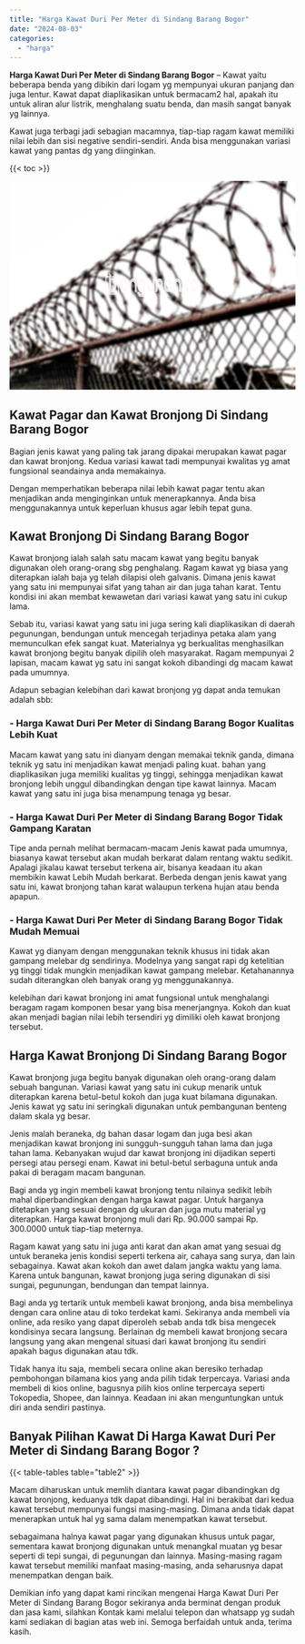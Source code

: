 ```yaml
---
title: "Harga Kawat Duri Per Meter di Sindang Barang Bogor"
date: "2024-08-03"
categories: 
  - "harga"
---
```


**Harga Kawat Duri Per Meter di Sindang Barang Bogor** – Kawat yaitu beberapa benda yang dibikin dari logam yg mempunyai ukuran panjang dan juga lentur. Kawat dapat diaplikasikan untuk bermacam2 hal, apakah itu untuk aliran alur listrik, menghalang suatu benda, dan masih sangat banyak yg lainnya.

Kawat juga terbagi jadi sebagian macamnya, tiap-tiap ragam kawat memiliki nilai lebih dan sisi negative sendiri-sendiri. Anda bisa menggunakan variasi kawat yang pantas dg yang diinginkan.

{{< toc >}}

![Harga Kawat Duri Per Meter di Sindang Barang Bogor](/images/jual-kawat-murah40.png)

## Kawat Pagar dan Kawat Bronjong Di Sindang Barang Bogor

Bagian jenis kawat yang paling tak jarang dipakai merupakan kawat pagar dan kawat bronjong. Kedua variasi kawat tadi mempunyai kwalitas yg amat fungsional seandainya anda memakainya.

Dengan memperhatikan beberapa nilai lebih kawat pagar tentu akan menjadikan anda menginginkan untuk menerapkannya. Anda bisa menggunakannya untuk keperluan khusus agar lebih tepat guna.

## Kawat Bronjong Di Sindang Barang Bogor

Kawat bronjong ialah salah satu macam kawat yang begitu banyak digunakan oleh orang-orang sbg penghalang. Ragam kawat yg biasa yang diterapkan ialah baja yg telah dilapisi oleh galvanis. Dimana jenis kawat yang satu ini mempunyai sifat yang tahan air dan juga tahan karat. Tentu kondisi ini akan membat kewawetan dari variasi kawat yang satu ini cukup lama.

Sebab itu, variasi kawat yang satu ini juga sering kali diaplikasikan di daerah pegunungan, bendungan untuk mencegah terjadinya petaka alam yang memunculkan efek sangat kuat. Materialnya yg berkualitas menghasilkan kawat bronjong begitu banyak dipilih oleh masyarakat. Ragam mempunyai 2 lapisan, macam kawat yg satu ini sangat kokoh dibandingi dg macam kawat pada umumnya.

Adapun sebagian kelebihan dari kawat bronjong yg dapat anda temukan adalah sbb:

### \- Harga Kawat Duri Per Meter di Sindang Barang Bogor Kualitas Lebih Kuat

Macam kawat yang satu ini dianyam dengan memakai teknik ganda, dimana teknik yg satu ini menjadikan kawat menjadi paling kuat. bahan yang diaplikasikan juga memiliki kualitas yg tinggi, sehingga menjadikan kawat bronjong lebih unggul dibandingkan dengan tipe kawat lainnya. Macam kawat yang satu ini juga bisa menampung tenaga yg besar.

### \- Harga Kawat Duri Per Meter di Sindang Barang Bogor Tidak Gampang Karatan

Tipe anda pernah melihat bermacam-macam Jenis kawat pada umumnya, biasanya kawat tersebut akan mudah berkarat dalam rentang waktu sedikit. Apalagi jikalau kawat tersebut terkena air, bisanya keadaan itu akan membikin kawat Lebih Mudah berkarat. Berbeda dengan jenis kawat yang satu ini, kawat bronjong tahan karat walaupun terkena hujan atau benda apapun.

### \- Harga Kawat Duri Per Meter di Sindang Barang Bogor Tidak Mudah Memuai

Kawat yg dianyam dengan menggunakan teknik khusus ini tidak akan gampang melebar dg sendirinya. Modelnya yang sangat rapi dg ketelitian yg tinggi tidak mungkin menjadikan kawat gampang melebar. Ketahanannya sudah diterangkan oleh banyak orang yg menggunakannya.

kelebihan dari kawat bronjong ini amat fungsional untuk menghalangi beragam ragam komponen besar yang bisa menerjangnya. Kokoh dan kuat akan menjadi bagian nilai lebih tersendiri yg dimiliki oleh kawat bronjong tersebut.

## Harga Kawat Bronjong Di Sindang Barang Bogor

Kawat bronjong juga begitu banyak digunakan oleh orang-orang dalam sebuah bangunan. Variasi kawat yang satu ini cukup menarik untuk diterapkan karena betul-betul kokoh dan juga kuat bilamana digunakan. Jenis kawat yg satu ini seringkali digunakan untuk pembangunan benteng dalam skala yg besar.

Jenis malah beraneka, dg bahan dasar logam dan juga besi akan menjadikan kawat bronjong ini sungguh-sungguh tahan lama dan juga tahan lama. Kebanyakan wujud dar kawat bronjong ini dijadikan seperti persegi atau persegi enam. Kawat ini betul-betul serbaguna untuk anda pakai di beragam macam bangunan.

Bagi anda yg ingin membeli kawat bronjong tentu nilainya sedikit lebih mahal diperbandingkan dengan harga kawat pagar. Untuk harganya ditetapkan yang sesuai dengan dg ukuran dan juga mutu material yg diterapkan. Harga kawat bronjong muli dari Rp. 90.000 sampai Rp. 300.0000 untuk tiap-tiap meternya.

Ragam kawat yang satu ini juga anti karat dan akan amat yang sesuai dg untuk beraneka jenis kondisi seperti terkena air, cahaya sang surya, dan lain sebagainya. Kawat akan kokoh dan awet dalam jangka waktu yang lama. Karena untuk bangunan, kawat bronjong juga sering digunakan di sisi sungai, pegunungan, bendungan dan tempat lainnya.

Bagi anda yg tertarik untuk membeli kawat bronjong, anda bisa membelinya dengan cara online atau di toko terdekat kami. Sekiranya anda membeli via online, ada resiko yang dapat diperoleh sebab anda tdk bisa mengecek kondisinya secara langsung. Berlainan dg membeli kawat bronjong secara langsung yang akan mengenal situasi dari kawat bronjong itu sendiri apakah bagus digunakan atau tdk.

Tidak hanya itu saja, membeli secara online akan beresiko terhadap pembohongan bilamana kios yang anda pilih tidak terpercaya. Variasi anda membeli di kios online, bagusnya pilih kios online terpercaya seperti Tokopedia, Shopee, dan lainnya. Keadaan ini akan menguntungkan untuk diri anda sendiri pastinya.

## Banyak Pilihan Kawat Di Harga Kawat Duri Per Meter di Sindang Barang Bogor ?

{{< table-tables table="table2" >}}

Macam diharuskan untuk memlih diantara kawat pagar dibandingkan dg kawat bronjong, keduanya tdk dapat dibandingi. Hal ini berakibat dari kedua kawat tersebut mempunyai fungsi masing-masing. Dimana anda tidak dapat menerapkan untuk hal yg sama dalam menempatkan kawat tersebut.

sebagaimana halnya kawat pagar yang digunakan khusus untuk pagar, sementara kawat bronjong digunakan untuk menangkal muatan yg besar seperti di tepi sungai, di pegunungan dan lainnya. Masing-masing ragam kawat tersebut memiliki manfaat masing-masing, anda seharusnya dapat menempatkan dengan baik.

Demikian info yang dapat kami rincikan mengenai Harga Kawat Duri Per Meter di Sindang Barang Bogor sekiranya anda berminat dengan produk dan jasa kami, silahkan Kontak kami melalui telepon dan whatsapp yg sudah kami sediakan di bagian atas web ini. Semoga berfaidah untuk anda, terima kasih.
